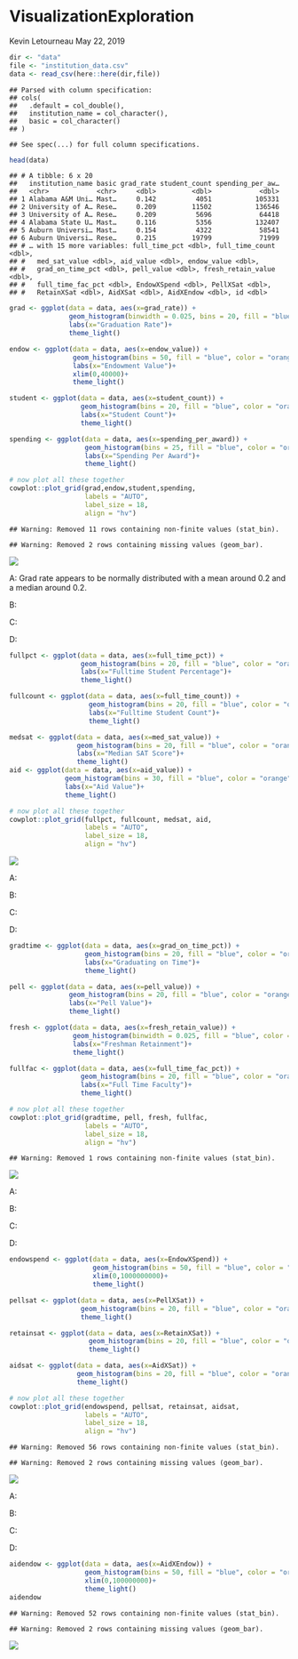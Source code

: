 VisualizationExploration
================
Kevin Letourneau
May 22, 2019

``` r
dir <- "data"
file <- "institution_data.csv"
data <- read_csv(here::here(dir,file))
```

    ## Parsed with column specification:
    ## cols(
    ##   .default = col_double(),
    ##   institution_name = col_character(),
    ##   basic = col_character()
    ## )

    ## See spec(...) for full column specifications.

``` r
head(data)
```

    ## # A tibble: 6 x 20
    ##   institution_name basic grad_rate student_count spending_per_aw…
    ##   <chr>            <chr>     <dbl>         <dbl>            <dbl>
    ## 1 Alabama A&M Uni… Mast…     0.142          4051           105331
    ## 2 University of A… Rese…     0.209         11502           136546
    ## 3 University of A… Rese…     0.209          5696            64418
    ## 4 Alabama State U… Mast…     0.116          5356           132407
    ## 5 Auburn Universi… Mast…     0.154          4322            58541
    ## 6 Auburn Universi… Rese…     0.215         19799            71999
    ## # … with 15 more variables: full_time_pct <dbl>, full_time_count <dbl>,
    ## #   med_sat_value <dbl>, aid_value <dbl>, endow_value <dbl>,
    ## #   grad_on_time_pct <dbl>, pell_value <dbl>, fresh_retain_value <dbl>,
    ## #   full_time_fac_pct <dbl>, EndowXSpend <dbl>, PellXSat <dbl>,
    ## #   RetainXSat <dbl>, AidXSat <dbl>, AidXEndow <dbl>, id <dbl>

``` r
grad <- ggplot(data = data, aes(x=grad_rate)) +
               geom_histogram(binwidth = 0.025, bins = 20, fill = "blue", color = "orange")+
               labs(x="Graduation Rate")+
               theme_light()

endow <- ggplot(data = data, aes(x=endow_value)) +
                geom_histogram(bins = 50, fill = "blue", color = "orange")+
                labs(x="Endowment Value")+
                xlim(0,40000)+
                theme_light()

student <- ggplot(data = data, aes(x=student_count)) +
                  geom_histogram(bins = 20, fill = "blue", color = "orange")+
                  labs(x="Student Count")+
                  theme_light()

spending <- ggplot(data = data, aes(x=spending_per_award)) +
                   geom_histogram(bins = 25, fill = "blue", color = "orange")+
                   labs(x="Spending Per Award")+
                   theme_light()

# now plot all these together
cowplot::plot_grid(grad,endow,student,spending,
                   labels = "AUTO",
                   label_size = 18,
                   align = "hv")
```

    ## Warning: Removed 11 rows containing non-finite values (stat_bin).

    ## Warning: Removed 2 rows containing missing values (geom_bar).

![](visualexploration_files/figure-gfm/unnamed-chunk-2-1.png)<!-- -->

A: Grad rate appears to be normally distributed with a mean around 0.2
and a median around 0.2.

B:

C:

D:

``` r
fullpct <- ggplot(data = data, aes(x=full_time_pct)) +
                  geom_histogram(bins = 20, fill = "blue", color = "orange")+
                  labs(x="Fulltime Student Percentage")+
                  theme_light()

fullcount <- ggplot(data = data, aes(x=full_time_count)) +
                    geom_histogram(bins = 20, fill = "blue", color = "orange")+
                    labs(x="Fulltime Student Count")+
                    theme_light()

medsat <- ggplot(data = data, aes(x=med_sat_value)) +
                 geom_histogram(bins = 20, fill = "blue", color = "orange")+
                 labs(x="Median SAT Score")+
                 theme_light()
aid <- ggplot(data = data, aes(x=aid_value)) +
              geom_histogram(bins = 30, fill = "blue", color = "orange")+
              labs(x="Aid Value")+
              theme_light()

# now plot all these together
cowplot::plot_grid(fullpct, fullcount, medsat, aid,
                   labels = "AUTO",
                   label_size = 18,
                   align = "hv")
```

![](visualexploration_files/figure-gfm/unnamed-chunk-3-1.png)<!-- -->

A:

B:

C:

D:

``` r
gradtime <- ggplot(data = data, aes(x=grad_on_time_pct)) +
                   geom_histogram(bins = 20, fill = "blue", color = "orange")+
                   labs(x="Graduating on Time")+
                   theme_light()

pell <- ggplot(data = data, aes(x=pell_value)) +
               geom_histogram(bins = 20, fill = "blue", color = "orange")+
               labs(x="Pell Value")+
               theme_light()

fresh <- ggplot(data = data, aes(x=fresh_retain_value)) +
                geom_histogram(binwidth = 0.025, fill = "blue", color = "orange")+
                labs(x="Freshman Retainment")+
                theme_light()

fullfac <- ggplot(data = data, aes(x=full_time_fac_pct)) +
                  geom_histogram(bins = 20, fill = "blue", color = "orange")+
                  labs(x="Full Time Faculty")+
                  theme_light()

# now plot all these together
cowplot::plot_grid(gradtime, pell, fresh, fullfac,
                   labels = "AUTO",
                   label_size = 18,
                   align = "hv")
```

    ## Warning: Removed 1 rows containing non-finite values (stat_bin).

![](visualexploration_files/figure-gfm/unnamed-chunk-4-1.png)<!-- -->

A:

B:

C:

D:

``` r
endowspend <- ggplot(data = data, aes(x=EndowXSpend)) +
                     geom_histogram(bins = 50, fill = "blue", color = "orange")+
                     xlim(0,1000000000)+
                     theme_light()

pellsat <- ggplot(data = data, aes(x=PellXSat)) +
                  geom_histogram(bins = 20, fill = "blue", color = "orange")+
                  theme_light()

retainsat <- ggplot(data = data, aes(x=RetainXSat)) +
                    geom_histogram(bins = 20, fill = "blue", color = "orange")+
                    theme_light()

aidsat <- ggplot(data = data, aes(x=AidXSat)) +
                 geom_histogram(bins = 20, fill = "blue", color = "orange")+
                 theme_light()

# now plot all these together
cowplot::plot_grid(endowspend, pellsat, retainsat, aidsat,
                   labels = "AUTO",
                   label_size = 18,
                   align = "hv")
```

    ## Warning: Removed 56 rows containing non-finite values (stat_bin).

    ## Warning: Removed 2 rows containing missing values (geom_bar).

![](visualexploration_files/figure-gfm/unnamed-chunk-5-1.png)<!-- -->

A:

B:

C:

D:

``` r
aidendow <- ggplot(data = data, aes(x=AidXEndow)) +
                   geom_histogram(bins = 50, fill = "blue", color = "orange")+
                   xlim(0,100000000)+
                   theme_light()
aidendow
```

    ## Warning: Removed 52 rows containing non-finite values (stat_bin).

    ## Warning: Removed 2 rows containing missing values (geom_bar).

![](visualexploration_files/figure-gfm/unnamed-chunk-6-1.png)<!-- -->
